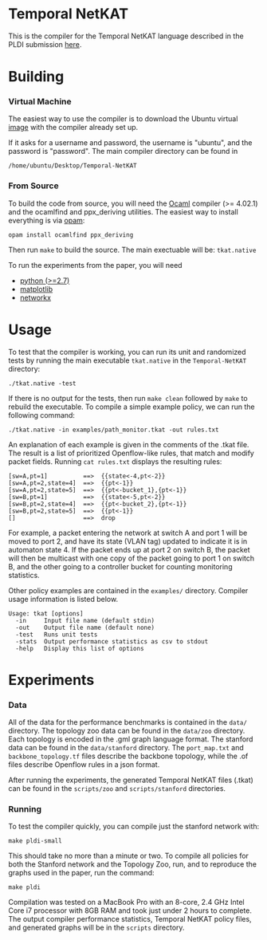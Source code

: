 # Temporal NetKAT

This is the compiler for the Temporal NetKAT language described in the PLDI submission [here](http://www.cs.princeton.edu/~rbeckett/Temporal-NetKAT.pdf).

# Building

### Virtual Machine
The easiest way to use the compiler is to download the Ubuntu virtual [image](http://www.cs.princeton.edu/~rbeckett/Temporal-NetKAT.ova) with the compiler already set up. 

If it asks for a username and password, the username is "ubuntu", and the password is "password". The main compiler directory can be found in

`/home/ubuntu/Desktop/Temporal-NetKAT`

### From Source
To build the code from source, you will need the [Ocaml](https://ocaml.org/) compiler (>= 4.02.1) and the ocamlfind and ppx_deriving utilities. The easiest way to install everything is via [opam](https://opam.ocaml.org/):

```
opam install ocamlfind ppx_deriving
```

Then run `make` to build the source. The main exectuable will be: `tkat.native`

To run the experiments from the paper, you will need 
* [python (>=2.7)](https://www.python.org/)
* [matplotlib](http://matplotlib.org/) 
* [networkx](https://networkx.github.io/)


# Usage
To test that the compiler is working, you can run its unit and randomized tests by running the main executable `tkat.native` in the `Temporal-NetKAT` directory:

`./tkat.native -test`

If there is no output for the tests, then run `make clean` followed by `make` to rebuild the executable.
To compile a simple example policy, we can run the following command:

`./tkat.native -in examples/path_monitor.tkat -out rules.txt`

An explanation of each example is given in the comments of the .tkat file. The result is a list of prioritized Openflow-like rules, that match and modify packet fields. Running `cat rules.txt` displays the resulting rules:

```
[sw=A,pt=1]          ==>  {{state<-4,pt<-2}}
[sw=A,pt=2,state=4]  ==>  {{pt<-1}}
[sw=A,pt=2,state=5]  ==>  {{pt<-bucket_1},{pt<-1}}
[sw=B,pt=1]          ==>  {{state<-5,pt<-2}}
[sw=B,pt=2,state=4]  ==>  {{pt<-bucket_2},{pt<-1}}
[sw=B,pt=2,state=5]  ==>  {{pt<-1}}
[]                   ==>  drop
```

For example, a packet entering the network at switch A and port 1 will be moved to port 2, and have its state (VLAN tag) updated to indicate it is in automaton state 4. If the packet ends up at port 2 on switch B, the packet will then be multicast with one copy of the packet going to port 1 on switch B, and the other going to a controller bucket for counting monitoring statistics.

Other policy examples are contained in the `examples/` directory. Compiler usage information is listed below.

```
Usage: tkat [options]
  -in     Input file name (default stdin)
  -out    Output file name (default none)
  -test   Runs unit tests
  -stats  Output performance statistics as csv to stdout
  -help   Display this list of options
```

# Experiments

### Data

All of the data for the performance benchmarks is contained in the `data/` directory. The topology zoo data can be found in the `data/zoo` directory. Each topology is encoded in the .gml graph language format. The stanford data can be found in the `data/stanford` directory. The `port_map.txt` and `backbone_topology.tf` files describe the backbone topology, while the .of files describe Openflow rules in a json format.

After running the experiments, the generated Temporal NetKAT files (.tkat) can be found in the `scripts/zoo` and `scripts/stanford` directories.

### Running

To test the compiler quickly, you can compile just the stanford network with:

`make pldi-small`

This should take no more than a minute or two. To compile all policies for both the Stanford network and the Topology Zoo, run, and to reproduce the graphs used in the paper, run the command:

`make pldi`

Compilation was tested on a MacBook Pro with an 8-core, 2.4 GHz Intel Core i7 processor with 8GB RAM and took just under 2 hours to complete. The output compiler performance statistics, Temporal NetKAT policy files, and generated graphs will be in the `scripts` directory.
